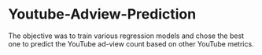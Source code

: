 # Youtube-Adview-Prediction

The objective was to train various regression models and chose the best one to predict the YouTube ad-view count based on other YouTube metrics.
